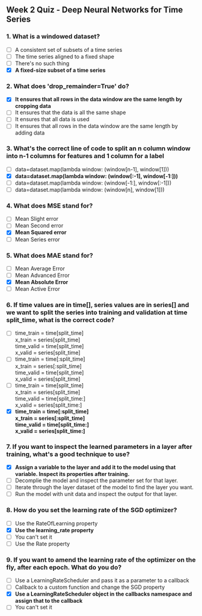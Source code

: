 ## Week 2 Quiz - Deep Neural Networks for Time Series

### 1. What is a windowed dataset?
- [ ] A consistent set of subsets of a time series
- [ ] The time series aligned to a fixed shape
- [ ] There's no such thing
- [x] **A fixed-size subset of a time series**

### 2. What does 'drop_remainder=True' do?
- [x] **It ensures that all rows in the data window are the same length by cropping data**
- [ ] It ensures that the data is all the same shape
- [ ] It ensures that all data is used
- [ ] It ensures that all rows in the data window are the same length by adding data

### 3. What's the correct line of code to split an n column window into n-1 columns for features and 1 column for a label
- [ ] data=dataset.map(lambda window: (window[n-1], window[1]))
- [x] **data=dataset.map(lambda window: (window[:-1], window[-1:]))**
- [ ] data=dataset.map(lambda window: (window[-1:], window[:-1]))
- [ ] data=dataset.map(lambda window: (window[n], window[1]))

### 4. What does MSE stand for?
- [ ] Mean Slight error
- [ ] Mean Second error
- [x] **Mean Squared error**
- [ ] Mean Series error

### 5. What does MAE stand for?
- [ ] Mean Average Error
- [ ] Mean Advanced Error
- [x] **Mean Absolute Error**
- [ ] Mean Active Error

### 6. If time values are in time[], series values are in series[] and we want to split the series into training and validation at time split_time, what is the correct code?
- [ ] time_train = time[split_time]<br>
      x_train = series[split_time]<br>
      time_valid = time[split_time]<br>
      x_valid = series[split_time]
- [ ] time_train = time[:split_time]<br>
      x_train = series[:split_time]<br>
      time_valid = time[split_time]<br>
      x_valid = series[split_time]
- [ ] time_train = time[split_time]<br>
      x_train = series[split_time]<br>
      time_valid = time[split_time:]<br>
      x_valid = series[split_time:]
- [x] **time_train = time[:split_time]<br>
      x_train = series[:split_time]<br>
      time_valid = time[split_time:]<br>
      x_valid = series[split_time:]**

### 7. If you want to inspect the learned parameters in a layer after training, what's a good technique to use?
- [x] **Assign a variable to the layer and add it to the model using that variable. Inspect its properties after training.**
- [ ] Decomplie the model and inspect the parameter set for that layer.
- [ ] Iterate through the layer dataset of the model to find the layer you want.
- [ ] Run the model with unit data and inspect the output for that layer.

### 8. How do you set the learning rate of the SGD optimizer?
- [ ] Use the RateOfLearning property
- [x] **Use the learning_rate property**
- [ ] You can't set it
- [ ] Use the Rate property

### 9. If you want to amend the learning rate of the optimizer on the fly, after each epoch. What do you do?
- [ ] Use a LearningRateScheduler and pass it as a parameter to a callback
- [ ] Callback to a custom function and change the SGD property
- [x] **Use a LearningRateScheduler object in the callbacks namespace and assign that to the callback**
- [ ] You can't set it
